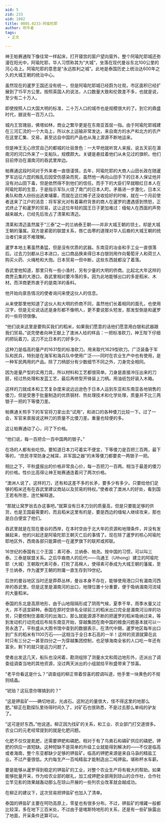 ```yaml
---
aid: 5
zid: 233
uid: 1082
title: 0005.0233-阿瑜陀耶
author: 吹牛者
tags: 
 - 正文

---
```




  神王帕赛通陛下像往常一样起床，打开寝宫的窗户望向窗外，整个阿瑜陀耶城还弥漫在阳光中，阿瑜陀耶，华人习惯称其为“大城”，坐落在现代曼谷东北100公里的河心岛上。阿瑜陀耶的意思是“永远胜利之城”。此地是泰国历史上统治达600年之久的大城王朝的统治中心。

  虽然现在的暹罗王国还没有统一，但是阿瑜陀耶城已经蔚为壮观，市区面积已经扩展到了15平方公里。按照英国人的说法，人口数量大致和伦敦差不多，也就是说，至少有二十万人。

  即使按照人口大国大明的标准，二十万人口的城市也是规模很大的了。到它的鼎盛时代，据说有一百万人口。

  城内王宫瑰丽，佛塔如林，商业之繁华更是在东南亚首屈一指。由于阿瑜陀耶城建在三河汇流的一个大岛上，所以水上运输非常发达，来自南方的水产和北方的农产在这里汇集、交易，甚至远自中国的产品也从海上源源不断地运来。

  但是神王无心欣赏自己的都城的壮丽景色：一大早他就听宫人来报，说五天前在湄南河的河口外来了一支船队，规模颇大。关键是悬挂着他们从未见过的旗帜。他们目前停泊在湄南河的吞武里岸边。

  帕赛通这段时间对于外来者一直很谨慎，去年，阿瑜陀耶的大商人山田长政在随暹罗军远征六昆的叛乱后因受伤感染而死，虽然他一再向山田手下的日本人保证他并没有对山田下毒，但是依然得不到他们的信任。而手下的大臣们早就眼红日本人在阿瑜陀耶的生意，于是指示军队火烧了南门的日本人町。矛盾进一步激化，日本义勇队和商人纷纷出逃柬埔寨，而就在这烂摊子还没收拾好的时候，就在一个月前使者送来了江户的消息：将军家光对有着幕府背景的商人在暹罗的遭遇感到愤怒，正式终止了和暹罗的贸易，这让这位年轻的国王日子更加难过：缅甸人在西面的声势越来越大，已经先后攻占了清莱和清迈。

  清莱和清迈虽然属于“三泰”之一的兰纳泰王朝——并非大城王朝的领土，却是大城王朝的藩属。双方是紧密的联盟关系，唇亡齿寒的道理对华人后裔的大城王朝的统治者们来说不难理解。

  暹罗本地土著虽然勇猛，但是没有优质的武器。东南亚的冶金和手工业一直很落后。过去刀剑都从日本进口，出口商品换来得日本白银则用作向葡萄牙人和荷兰人购买火药、火绳枪和大炮。日本贸易一但中断，这些东西就都没了着落。

  吞武里他知道，那里只有一些小渔村，另有少量的大明的侨商。比起北大年这样的商贾云集的大港口，吞武里相对要冷落的多。因为此地能够出口的多是稻米、木材。而洋商更热衷于的是南洋的香料。

  他开始向禀告情况的使者询问来使这伙人的信息。

  从来使那里他知道了这伙人和大明的侨商不同，虽然他们长着相同的面孔，也使用汉字，但是无论说话还是身形都不像明人，更不要说那头短发，那发型倒是和暹罗的一些将领很像。

  “他们说来这里是要购买我们的稻米，如果我们愿意的话他们愿意用白银和武器跟我们贸易。”说完使者向神王献上了澳洲人给的样品：一把标准砍刀，神王陛下仔细的把玩着刀，这刀不比日本的刀好多少。

  这种刀是临高的量产的1631型的标准砍刀。用来取代1629型砍刀。广泛装备于军队和民兵，特别是在海军和海兵队中使用广泛——同时在农业生产中也有使用，是一种军民两用的产品。除了刀柄部分有少数细节不同之外，刀身完全相同。

  因为是量产型的实用刀具，所以材料和工艺都很简单。刀身是直接冲压出来的刀胚，经过热处理和发蓝工艺，最后再修型开锋装上刀柄。用油纸包好装入木箱。

  这样的刀就成本和工艺复杂度来说远远逊色于日本人运到东亚和东南亚各地销售的倭刀，但是受惠于批量制造的优质钢材、热处理技术和化学处理，质量并不比三两银子一把的下等倭刀差。

  帕赛通关照手下的军官将刀拿出去“试用”，和进口的各种倭刀比较一下。过了一会，军官来禀报说这种刀的质量不比倭刀差。重量也轻便的多。

  这让帕赛通动了心，问了下价格。

  “他们说，每一百把合一百中国两的银子。”

  在场的人都有些吃惊。要知道日本刀可着实不便宜，下等倭刀是百把三百两，最下等的，“庶民寻常防身之械耳，非军国之器”的末等倭刀都要卖一两银子一把。

  相比之下，平秋盛报出的价格非常良心价，每一百把刀一百两。相当于最差的倭刀的价格。性价比高得让神王帕赛通连着问了两次价格。

  “澳洲人说了，这样的刀，还有和这差不多的长矛，要多少有多少。只要给他们足够的稻米还有在吞武里建议商站以及贸易的特权。”使者收了澳洲人的好处，看到国王若有所思，连忙解释道。

  “那就让窝罗翁去办这事吧。”就算没有日本刀剑的质量高，但是只要能足够的供货，也是王国最需要的，而且稻米这里有的是，要是西边的缅甸人继续攻来，那也是白白便宜了他们。

  吞武里就是在现在曼谷的西岸，在本时空由于北大年的资源和地理条件，并没有发展起来，他的兴起还是阿瑜陀耶王朝灭亡后的事情了。现在除了暹罗的核心阿瑜陀耶地区外，西南各部只能算统一在暹罗旗下的联邦或邦联。

  16世纪的泰国有三个王国：素可泰、兰纳泰、帕尧。按中国的习惯，可以叫三泰。三泰是联盟关系。之后华裔商人的后代——乌通王（Uthong）建立的阿瑜陀耶（大城）王朝取代素可泰，打败了高棉人，使得素可泰成为大城王朝的藩属，至于兰纳泰，作为暹罗王朝的附庸一直生存到19世纪。

  后世的曼谷地区当时还是莽莽丛林，曼谷本身不存在，能够使用港口只有湄南河西岸的吞武里。但是这里是湄南河的出口，地理位置十分重要，便于吸纳湄南河流域的大量稻米。

  泰国的东北是高原地形，由于山地阻隔形成了阴雨气候，夏季干旱，雨季水量又过大，并不适宜耕种。泰国在原时空排名全球前三的稻米出口完全是湄南河沿岸的功劳，只要控制住湄南河的出海口，那么就能源源不断的把暹罗的稻米吸纳过来，等到发动机行动完成后布局东南亚开始，穿越集团在南中国的粮食问题基本就可以一劳永逸了。平秋盛从大图书馆中查到的数据表示，在清代中期，暹罗地区每年出口到广东的稻米有1100万石——这相当于全日本石高的一半！这样的资源就算在此时只有三分之一甚至四分之一为穿越集团控制，也足够海南全省的人口吃一年还有富余，剩下的就只是运力问题了。

  使者出发这几天，船队也没闲着，勘测组除了测量水文和周边地形外，还派出了调查组调查当地的其他资源，没过两天派出的小组就给平秋盛带来了惊喜。

  “老平你看这是什么？”调查组的柳正带着惊喜的腔调叫道，他手里一块黄色的不规则结晶。

  “琥珀？这玩意你哪搞到的？”

  “这是钾盐矿——确切地说，光卤石。这附近的量很大，怪不得这里的地那么肥。”柳正在勘探队里待得时间久了，对矿石也很熟悉，不是过去那么单纯的驴友了。

  “这可是好东西。”他说道。柳正因为找矿的关系，和工业、农业部门打交道很多。农业口的元老经常提到的就是化肥问题。

  化肥不仅仅是氮肥，还需要钾肥和磷肥。相对于有了鸟粪石和磷矿供应的磷肥，钾肥的供应一直短缺。这种短缺不是简单的升级工业就能得到解决的——不仅是临高或者海南，整个东亚都缺少足够的钾盐矿。临高的钾肥来源是来自马袅的精盐工业。不过产量很低。大约每生产一百吨精盐才能制造出二吨钾盐。堪称杯水车薪。

  要是能够从暹罗得到稳定的钾盐矿的工业，对整个农业生产将有极大的帮助。如果能够批量开采，作为给农业部的献礼，加工成钾肥全部用到琼山的合作社，合作社立竿见影的效果越轰动那么在琼山开展的一些列农业改革就会越成功。

  在柳正的建议下，这次贸易把钾盐矿也加入了清单。

  泰国的钾盐矿主要在呵叻高原上，零星也有很多分布。不过，钾盐矿的埋藏一般都比较深，多在地下三百米处，不过由于是喀斯特地形的关系，还是有一些矿脉露出了地面，开采条件还算可以。


